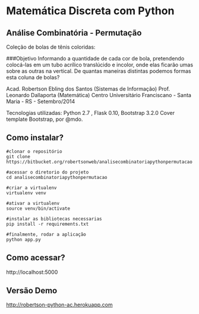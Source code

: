# Matemática Discreta com Python
## Análise Combinatória - Permutação

Coleção de bolas de tênis coloridas:

###Objetivo
Informando a quantidade de cada cor de bola, pretendendo colocá-las em um tubo acrílico translúcido e incolor, onde elas ficarão umas sobre as outras na vertical. De quantas maneiras distintas podemos formas esta coluna de bolas?

Acad. Robertson Ebling dos Santos (Sistemas de Informação) Prof. Leonardo Dallaporta (Matemática)
Centro Universitário Franciscano - Santa Maria - RS - Setembro/2014

Tecnologias utilizadas: Python 2.7 , Flask 0.10, Bootstrap 3.2.0 
Cover template Bootstrap, por @mdo.

## Como instalar?

```shell
#clonar o repositório
git clone https://bitbucket.org/robertsonweb/analisecombinatoriapythonpermutacao

#acessar o diretorio do projeto
cd analisecombinatoriapythonpermutacao

#criar a virtualenv
virtualenv venv

#ativar a virtualenv
source venv/bin/activate

#instalar as bibliotecas necessarias
pip install -r requirements.txt

#finalmente, rodar a aplicação
python app.py
```
## Como acessar?

http://localhost:5000


## Versão Demo
http://robertson-python-ac.herokuapp.com